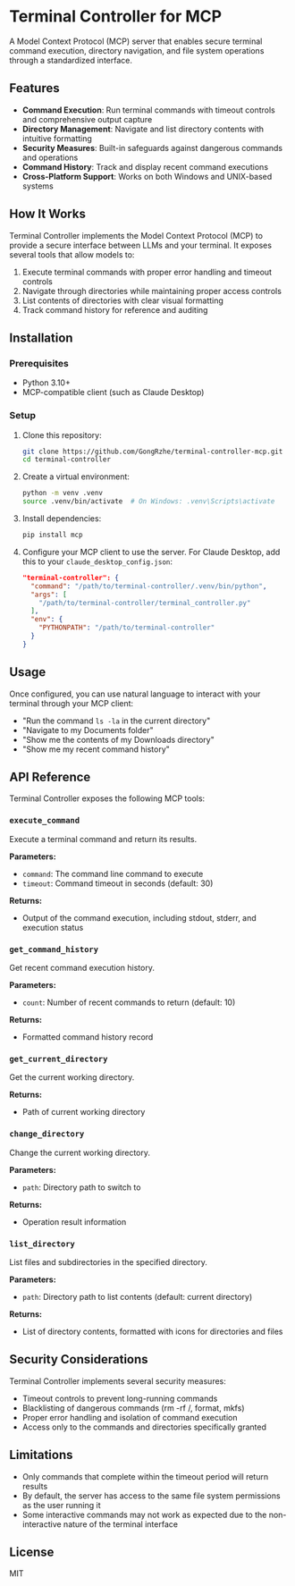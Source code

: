 # Terminal Controller for MCP

A Model Context Protocol (MCP) server that enables secure terminal command execution, directory navigation, and file system operations through a standardized interface.

## Features

- **Command Execution**: Run terminal commands with timeout controls and comprehensive output capture
- **Directory Management**: Navigate and list directory contents with intuitive formatting
- **Security Measures**: Built-in safeguards against dangerous commands and operations
- **Command History**: Track and display recent command executions
- **Cross-Platform Support**: Works on both Windows and UNIX-based systems

## How It Works

Terminal Controller implements the Model Context Protocol (MCP) to provide a secure interface between LLMs and your terminal. It exposes several tools that allow models to:

1. Execute terminal commands with proper error handling and timeout controls
2. Navigate through directories while maintaining proper access controls
3. List contents of directories with clear visual formatting
4. Track command history for reference and auditing

## Installation

### Prerequisites

- Python 3.10+
- MCP-compatible client (such as Claude Desktop)

### Setup

1. Clone this repository:
   ```bash
   git clone https://github.com/GongRzhe/terminal-controller-mcp.git
   cd terminal-controller
   ```

2. Create a virtual environment:
   ```bash
   python -m venv .venv
   source .venv/bin/activate  # On Windows: .venv\Scripts\activate
   ```

3. Install dependencies:
   ```bash
   pip install mcp
   ```

4. Configure your MCP client to use the server. For Claude Desktop, add this to your `claude_desktop_config.json`:
   ```json
   "terminal-controller": {
     "command": "/path/to/terminal-controller/.venv/bin/python",
     "args": [
       "/path/to/terminal-controller/terminal_controller.py"
     ],
     "env": {
       "PYTHONPATH": "/path/to/terminal-controller"
     }
   }
   ```

## Usage

Once configured, you can use natural language to interact with your terminal through your MCP client:

- "Run the command `ls -la` in the current directory"
- "Navigate to my Documents folder"
- "Show me the contents of my Downloads directory"
- "Show me my recent command history"

## API Reference

Terminal Controller exposes the following MCP tools:

### `execute_command`

Execute a terminal command and return its results.

**Parameters:**
- `command`: The command line command to execute
- `timeout`: Command timeout in seconds (default: 30)

**Returns:**
- Output of the command execution, including stdout, stderr, and execution status

### `get_command_history`

Get recent command execution history.

**Parameters:**
- `count`: Number of recent commands to return (default: 10)

**Returns:**
- Formatted command history record

### `get_current_directory`

Get the current working directory.

**Returns:**
- Path of current working directory

### `change_directory`

Change the current working directory.

**Parameters:**
- `path`: Directory path to switch to

**Returns:**
- Operation result information

### `list_directory`

List files and subdirectories in the specified directory.

**Parameters:**
- `path`: Directory path to list contents (default: current directory)

**Returns:**
- List of directory contents, formatted with icons for directories and files

## Security Considerations

Terminal Controller implements several security measures:

- Timeout controls to prevent long-running commands
- Blacklisting of dangerous commands (rm -rf /, format, mkfs)
- Proper error handling and isolation of command execution
- Access only to the commands and directories specifically granted

## Limitations

- Only commands that complete within the timeout period will return results
- By default, the server has access to the same file system permissions as the user running it
- Some interactive commands may not work as expected due to the non-interactive nature of the terminal interface

## License

MIT
